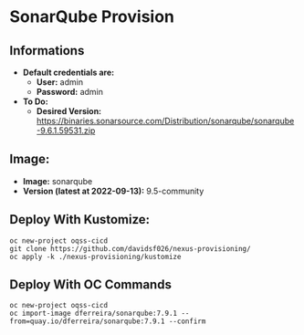 # SonarQube Provision

## Informations
- **Default credentials are:**
  - **User:** admin
  - **Password:** admin
- **To Do:**
  - **Desired Version:** https://binaries.sonarsource.com/Distribution/sonarqube/sonarqube-9.6.1.59531.zip

## Image:
- **Image:** sonarqube
- **Version (latest at 2022-09-13):** 9.5-community

## Deploy With Kustomize:

    oc new-project oqss-cicd
    git clone https://github.com/davidsf026/nexus-provisioning/
    oc apply -k ./nexus-provisioning/kustomize

## Deploy With OC Commands

    oc new-project oqss-cicd
    oc import-image dferreira/sonarqube:7.9.1 --from=quay.io/dferreira/sonarqube:7.9.1 --confirm
		
